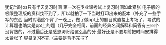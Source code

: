 
犹记当时os只有半天复习时间 第一次在专业课考试上复习时间如此紧张
电子版的极限整理版的资料找不到了，所以就拍了一下当时打印出来的版本（补充了一些手写的东西
当时对着这个背了一晚上，做了做ppt上的题目就直接上考场了，考试的计算题也确实是ppt上的题（几乎完全相同，前面的经典名词解释和简答有三四个没背熟的，不过最后还是感恩涛哥给这么高的分
最好还是不要考前把时间安排得太紧张了 容易复习不完（主要是背不完书了
